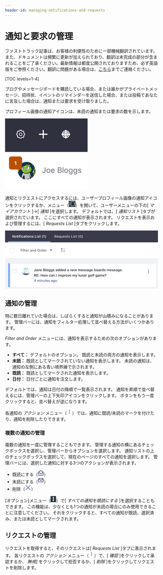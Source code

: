 ```yaml
---
header-id: managing-notifications-and-requests
---
```


# 通知と要求の管理

<p class="alert alert-info"><span class="wysiwyg-color-blue120">ファストトラック記事は、お客様の利便性のために一部機械翻訳されています。また、ドキュメントは頻繁に更新が加えられており、翻訳は未完成の部分が含まれることをご了承ください。最新情報は都度公開されておりますため、必ず英語版をご参照ください。翻訳に問題がある場合は、<a href="mailto:support-content-jp@liferay.com">こちら</a>までご連絡ください。</span></p>

[TOC levels=1-4]

ブログやメッセージボードを購読している場合、または誰かがプライベートメッセージ、招待状、イベントのリマインダーを送信した場合、または投稿であなたに言及した場合は、通知または要求を受け取りました。

プロフィール画像の通知アイコンは、未読の通知または要求の数を示します。

![図1：通知と要求の数がプロフィール画像の上に表示されます](../../../images/notifications-icon.png)

通知とリクエストにアクセスするには、ユーザープロフィール画像の通知アイコンをクリックするか、メニュー（![Menu](../../../images/icon-menu.png)）を開いて、ユーザーメニューの下の[ *マイアカウント* ]→[ *通知* ]を選択します。 デフォルトでは、[ *通知リスト* ]タブが選択されています。 ここにすべての通知が表示されます。 リクエストを表示および管理するには、[ *Requests List* ]タブをクリックします。

![図2：[通知リスト]セクションには、すべての通知がページ分けされたリストで表示されます。](../../../images/notifications-list.png)

## 通知の管理

特に数日離れていた場合は、しばらくすると通知が山積みになることがあります。 管理バーには、通知をフィルター処理して並べ替える方法がいくつかあります。

*Filter and Order* メニューには、通知を表示するための次のオプションがあります。

  - **すべて：** デフォルトのオプション。 既読と未読の両方の通知を表示します。
  - **未読：** 既読としてマークされていない通知を表示します。 未読の通知は、通知の左側にある青い境界線で示されます。
  - **既読：** 既読としてマークされた通知を表示します。
  - **日付：** 日付ごとに通知を注文します。

デフォルトでは、通知は日付の降順で一覧表示されます。 通知を昇順で並べ替えるには、管理バーの上下矢印アイコンをクリックします。 ボタンをもう一度クリックすると、並べ替えが逆になります。

各通知の *アクション* メニュー（![Menu](../../../images/icon-actions.png)）では、通知に既読/未読のマークを付けたり、通知を削除したりできます。

### 複数の通知の管理

複数の通知を一度に管理することもできます。 管理する通知の横にあるチェックボックスを選択し、管理バーからオプションを選択します。 通知リストの上のチェックボックスを選択して、現在のページのすべての通知を選択します。 管理バーには、選択した通知に対する3つのアクションが表示されます。

  - 既読にする（![Open Envelope](../../../images/icon-envelope-open.png)）
  - 未読にする（![Closed Envelope](../../../images/icon-envelope-closed.png)）
  - 削除（![Delete Button](../../../images/icon-delete.png)）

[オプション]メニュー（![Options](../../../images/icon-options.png)）で[ *すべての通知を既読にする* ]を選択することもできます。 この機能は、少なくとも1つの通知が未読の場合にのみ使用できることに注意してください。 それをクリックすると、すべての通知が既読、選択済み、または未読としてマークされます。

## リクエストの管理

リクエストを取得すると、そのリクエストは[ *Requests List* ]タブに表示されます。 各リクエストの *アクション* メニュー（![Actions](../../../images/icon-actions.png)）で、[ *確認* ]をクリックして承認するか、 *無視]* をクリックして拒否するか、[ *削除* ]をクリックしてリクエストを削除します。
